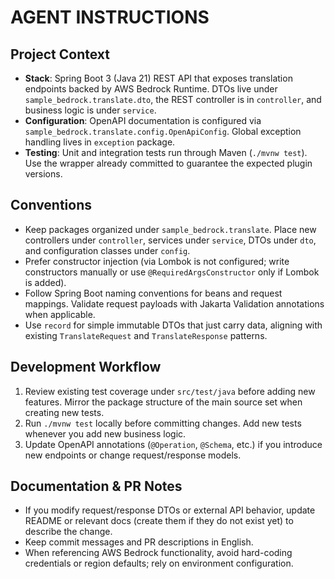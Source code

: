# AGENT INSTRUCTIONS

## Project Context
- **Stack**: Spring Boot 3 (Java 21) REST API that exposes translation endpoints backed by AWS Bedrock Runtime. DTOs live under `sample_bedrock.translate.dto`, the REST controller is in `controller`, and business logic is under `service`.
- **Configuration**: OpenAPI documentation is configured via `sample_bedrock.translate.config.OpenApiConfig`. Global exception handling lives in `exception` package.
- **Testing**: Unit and integration tests run through Maven (`./mvnw test`). Use the wrapper already committed to guarantee the expected plugin versions.

## Conventions
- Keep packages organized under `sample_bedrock.translate`. Place new controllers under `controller`, services under `service`, DTOs under `dto`, and configuration classes under `config`.
- Prefer constructor injection (via Lombok is not configured; write constructors manually or use `@RequiredArgsConstructor` only if Lombok is added).
- Follow Spring Boot naming conventions for beans and request mappings. Validate request payloads with Jakarta Validation annotations when applicable.
- Use `record` for simple immutable DTOs that just carry data, aligning with existing `TranslateRequest` and `TranslateResponse` patterns.

## Development Workflow
1. Review existing test coverage under `src/test/java` before adding new features. Mirror the package structure of the main source set when creating new tests.
2. Run `./mvnw test` locally before committing changes. Add new tests whenever you add new business logic.
3. Update OpenAPI annotations (`@Operation`, `@Schema`, etc.) if you introduce new endpoints or change request/response models.

## Documentation & PR Notes
- If you modify request/response DTOs or external API behavior, update README or relevant docs (create them if they do not exist yet) to describe the change.
- Keep commit messages and PR descriptions in English.
- When referencing AWS Bedrock functionality, avoid hard-coding credentials or region defaults; rely on environment configuration.
